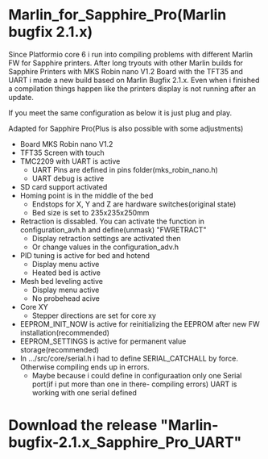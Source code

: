 # Marlin_for_Sapphire_Pro(Marlin bugfix 2.1.x)
Since Platformio core 6 i run into compiling problems with different Marlin FW for Sapphire printers.
After long tryouts with other Marlin builds for Sapphire Printers with MKS Robin nano V1.2 Board with the TFT35 and UART i made a new build based on Marlin Bugfix 2.1.x.
Even when i finished a compilation things happen like the printers display is not running after an update.

If you meet the same configuration as below it is just plug and play.

Adapted for Sapphire Pro(Plus is also possible with some adjustments)

- Board MKS Robin nano V1.2
- TFT35 Screen with touch
- TMC2209 with UART is active
    * UART Pins are defined in pins folder(mks_robin_nano.h)
    * UART debug is active
- SD card support activated
- Homing point is in the middle of the bed
   * Endstops for X, Y and Z are hardware switches(original state)
   * Bed size is set to 235x235x250mm
- Retraction is dissabled. You can activate the function in configuration_avh.h and define(unmask) "FWRETRACT"
   * Display retraction settings are activated then
   * Or change values in the configuration_adv.h
- PID tuning is active for bed and hotend
   * Display menu active
   * Heated bed is active
- Mesh bed leveling active
  * Display menu active
  * No probehead acive
- Core XY
  * Stepper directions are set for core xy
- EEPROM_INIT_NOW is active for reinitializing the EEPROM after new FW installation(recommended)
- EEPROM_SETTINGS is active for permanent value storage(recommended)
- In .../src/core/serial.h i had to define SERIAL_CATCHALL by force. Otherwise compiling ends up in errors.
  * Maybe because i could define in configuraation only one Serial port(if i put more than one in there- compiling errors)
    UART is working with one serial defined

# Download the release "Marlin-bugfix-2.1.x_Sapphire_Pro_UART"
